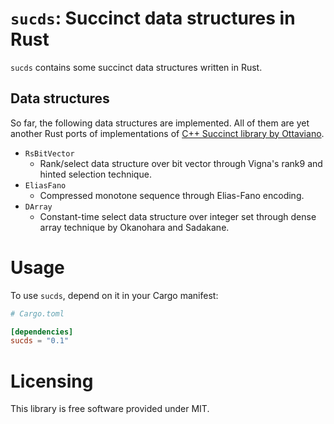 # `sucds`: Succinct data structures in Rust

`sucds` contains some succinct data structures written in Rust.

## Data structures

So far, the following data structures are implemented. All of them are yet another Rust ports of implementations of [C++ Succinct library by Ottaviano](https://github.com/ot/succinct).

- `RsBitVector`
  - Rank/select data structure over bit vector through Vigna's rank9 and hinted selection technique.
- `EliasFano`
  - Compressed monotone sequence through Elias-Fano encoding.
- `DArray`
  - Constant-time select data structure over integer set through dense array technique by Okanohara and Sadakane.

# Usage

To use `sucds`, depend on it in your Cargo manifest:

```toml
# Cargo.toml

[dependencies]
sucds = "0.1"
```

# Licensing

This library is free software provided under MIT.
